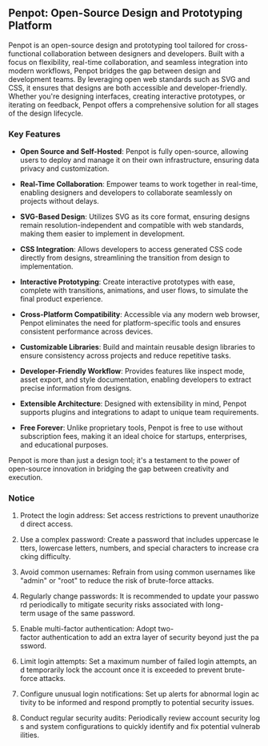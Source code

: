 ## Penpot: Open-Source Design and Prototyping Platform

Penpot is an open-source design and prototyping tool tailored for cross-functional collaboration between designers and developers. Built with a focus on flexibility, real-time collaboration, and seamless integration into modern workflows, Penpot bridges the gap between design and development teams. By leveraging open web standards such as SVG and CSS, it ensures that designs are both accessible and developer-friendly. Whether you're designing interfaces, creating interactive prototypes, or iterating on feedback, Penpot offers a comprehensive solution for all stages of the design lifecycle.

### Key Features

- **Open Source and Self-Hosted**: Penpot is fully open-source, allowing users to deploy and manage it on their own infrastructure, ensuring data privacy and customization.

- **Real-Time Collaboration**: Empower teams to work together in real-time, enabling designers and developers to collaborate seamlessly on projects without delays.

- **SVG-Based Design**: Utilizes SVG as its core format, ensuring designs remain resolution-independent and compatible with web standards, making them easier to implement in development.

- **CSS Integration**: Allows developers to access generated CSS code directly from designs, streamlining the transition from design to implementation.

- **Interactive Prototyping**: Create interactive prototypes with ease, complete with transitions, animations, and user flows, to simulate the final product experience.

- **Cross-Platform Compatibility**: Accessible via any modern web browser, Penpot eliminates the need for platform-specific tools and ensures consistent performance across devices.

- **Customizable Libraries**: Build and maintain reusable design libraries to ensure consistency across projects and reduce repetitive tasks.

- **Developer-Friendly Workflow**: Provides features like inspect mode, asset export, and style documentation, enabling developers to extract precise information from designs.

- **Extensible Architecture**: Designed with extensibility in mind, Penpot supports plugins and integrations to adapt to unique team requirements.

- **Free Forever**: Unlike proprietary tools, Penpot is free to use without subscription fees, making it an ideal choice for startups, enterprises, and educational purposes.

Penpot is more than just a design tool; it's a testament to the power of open-source innovation in bridging the gap between creativity and execution.

### Notice

1.  Protect the login address: Set access restrictions to prevent unauthorized direct access.
    
2.  Use a complex password: Create a password that includes uppercase letters, lowercase letters, numbers, and special characters to increase cracking difficulty.
    
3.  Avoid common usernames: Refrain from using common usernames like "admin" or "root" to reduce the risk of brute-force attacks.
    
4.  Regularly change passwords: It is recommended to update your password periodically to mitigate security risks associated with long-term usage of the same password.
    
5.  Enable multi-factor authentication: Adopt two-factor authentication to add an extra layer of security beyond just the password.
    
6.  Limit login attempts: Set a maximum number of failed login attempts, and temporarily lock the account once it is exceeded to prevent brute-force attacks.
    
7.  Configure unusual login notifications: Set up alerts for abnormal login activity to be informed and respond promptly to potential security issues.
    
8.  Conduct regular security audits: Periodically review account security logs and system configurations to quickly identify and fix potential vulnerabilities.
        